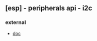 ## [esp] - peripherals api - i2c


### external
* [doc](https://docs.espressif.com/projects/esp-idf/en/latest/esp32/api-reference/peripherals/i2c.html)